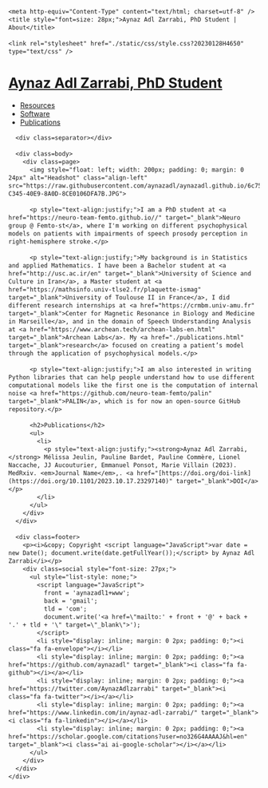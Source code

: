 <html lang="en">
  <head>
    <link href="https://fonts.googleapis.com/css?family=Source+Sans+Pro:300,300i,400" rel="stylesheet">
    <link href='https://fonts.googleapis.com/css?family=Noticia+Text:400,700' rel='stylesheet' type='text/css' />
    <link rel="stylesheet" href="https://cdnjs.cloudflare.com/ajax/libs/font-awesome/4.7.0/css/font-awesome.min.css">
    <link rel="stylesheet" href="https://cdn.rawgit.com/jpswalsh/academicons/master/css/academicons.min.css">
    <link rel="icon" href="./static/images/favicon.svg?20230128H4650">
    <link rel="mask-icon" href="./static/images/favicon.svg" color="#000000">

    <meta http-equiv="Content-Type" content="text/html; charset=utf-8" />
    <title style="font=size: 28px;">Aynaz Adl Zarrabi, PhD Student | About</title>

    <link rel="stylesheet" href="./static/css/style.css?20230128H4650" type="text/css" />
  </head>

  <body>
    <div class=container>
      <h1><a href="./index.html">Aynaz Adl Zarrabi, PhD Student</a></h1>
      <div class=navigation>
        <ul>
          <li><a href="./resources.html">Resources</a> </li>
          <li><a href="./software.html">Software</a> </li>
          <li><a href="./publications.html">Publications</a> </li>
          <!-- <li><a href="./research.html">Research</a> </li> -->
        </ul>
      </div>

      <div class=separator></div>

      <div class=body>
        <div class=page>
          <img style="float: left; width: 200px; padding: 0; margin: 0 24px" alt="Headshot" class="align-left" src="https://raw.githubusercontent.com/aynazadl/aynazadl.github.io/6c75cf3f810876e3b67c98f8227b37a08bf29256/DC9E3179-C345-40E9-8A0D-8CE0106DFA7B.JPG">

          <p style="text-align:justify;">I am a PhD student at <a href="https://neuro-team-femto.github.io//" target="_blank">Neuro group @ Femto-st</a>, where I'm working on different psychophysical models on patients with impairments of speech prosody perception in right-hemisphere stroke.</p>

          <p style="text-align:justify;">My background is in Statistics and applied Mathematics. I have been a Bachelor student at <a href="http://usc.ac.ir/en" target="_blank">University of Science and Culture in Iran</a>, a Master student at <a href="https://mathsinfo.univ-tlse2.fr/plaquette-ismag" target="_blank">University of Toulouse II in France</a>, I did different research internships at <a href="https://crmbm.univ-amu.fr" target="_blank">Center for Magnetic Resonance in Biology and Medicine in Marseille</a>, and in the domain of Speech Understanding Analysis at <a href="https://www.archean.tech/archean-labs-en.html" target="_blank">Archean Labs</a>. My <a href="./publications.html" target="_blank">research</a> focused on creating a patient’s model through the application of psychophysical models.</p>

          <p style="text-align:justify;">I am also interested in writing Python libraries that can help people understand how to use different computational models like the first one is the computation of internal noise <a href="https://github.com/neuro-team-femto/palin" target="_blank">PALIN</a>, which is for now an open-source GitHub repository.</p>
          
          <h2>Publications</h2>
          <ul>
            <li>
              <p style="text-align:justify;"><strong>Aynaz Adl Zarrabi,</strong> Mélissa Jeulin, Pauline Bardet, Pauline Commère, Lionel Naccache, JJ Aucouturier, Emmanuel Ponsot, Marie Villain (2023). MedRxiv. <em>Journal Name</em>,. <a href="[https://doi.org/doi-link](https://doi.org/10.1101/2023.10.17.23297140)" target="_blank">DOI</a></p>
            </li>
          </ul>
        </div>
      </div>

      <div class=footer>
        <p><i>&copy; Copyright <script language="JavaScript">var date = new Date(); document.write(date.getFullYear());</script> by Aynaz Adl Zarrabi</i></p>
        <div class=social style="font-size: 27px;">
          <ul style="list-style: none;">
            <script language="JavaScript">
              front = 'aynazadl1+www';
              back = 'gmail';
              tld = 'com';
              document.write('<a href=\"mailto:' + front + '@' + back + '.' + tld + '\" target=\"_blank\">');
            </script>
            <li style="display: inline; margin: 0 2px; padding: 0;"><i class="fa fa-envelope"></i></li>
            <li style="display: inline; margin: 0 2px; padding: 0;"><a href="https://github.com/aynazadl" target="_blank"><i class="fa fa-github"></i></a></li>
            <li style="display: inline; margin: 0 2px; padding: 0;"><a href="https://twitter.com/AynazAdlzarrabi" target="_blank"><i class="fa fa-twitter"></i></a></li>
            <li style="display: inline; margin: 0 2px; padding: 0;"><a href="https://www.linkedin.com/in/aynaz-adl-zarrabi/" target="_blank"><i class="fa fa-linkedin"></i></a></li>
            <li style="display: inline; margin: 0 2px; padding: 0;"><a href="https://scholar.google.com/citations?user=no326G4AAAAJ&hl=en" target="_blank"><i class="ai ai-google-scholar"></i></a></li>
          </ul>
        </div>
      </div>
    </div>
  </body>
</html>
